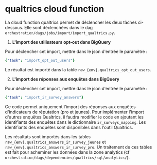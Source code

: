 # qualtrics cloud function

La cloud function qualtrics permet de déclencher les deux tâches ci-dessous. Elle sont déclenchées dans le dag `orchestration/dags/jobs/import/import_qualtrics.py`.

1. **L'import des utilisateurs opt-out dans BigQuery**

Pour déclencher cet import, mettre dans le json d'entrée le paramètre :

```yaml
{"task": "import_opt_out_users"}
```
Le résultat est importé dans la table `raw_{env}.qualtrics_opt_out_users`.

2. **L'import des réponses aux enquêtes dans BigQuery**

Pour déclencher cet import, mettre dans le json d'entrée le paramètre :

```yaml
{"task": "import_ir_survey_answers"}
```

Ce code permet uniquement l'import des réponses aux enquêtes d'indicateurs de réputation (pro et jeunes). Pour implémenter l'import d'autres enquêtes Qualtrics, il faudra modifier le code en ajoutant les identifiants des enquêtes dans le dictionnaire `ir_surveys_mapping`. Les identifiants des enquêtes sont disponibles dans l'outil Qualtrics.

Les résultats sont importés dans les tables `raw_{env}.qualtrics_answers_ir_survey_jeunes` et `raw_{env}.qualtrics_answers_ir_survey_pro`. Un traitement de ces tables est fait pour acheminer les données dans la zone analytics (cf `orchestration/dags/dependencies/qualtrics/sql/analytics/`).